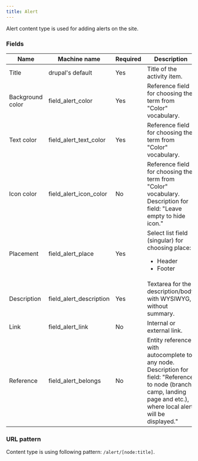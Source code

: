 ```yaml
---
title: Alert
---
```


Alert content type is used for adding alerts on the site.

### Fields
| Name  | Machine name | Required | Description |
| ------------- | ------------- | ------------- | ------------- |
| Title  | drupal's default  | Yes | Title of the activity item. |
| Background color | field\_alert_color | Yes | Reference field for choosing the term from "Color" vocabulary. |
| Text color | field\_alert\_text_color | Yes | Reference field for choosing the term from "Color" vocabulary. |
| Icon color | field\_alert\_icon_color | No | Reference field for choosing the term from "Color" vocabulary. Description for field: "Leave empty to hide icon." |
| Placement | field\_alert_place | Yes | Select list field (singular) for choosing place: <ul><li>Header</li><li>Footer</li></ul> |
| Description | field\_alert_description | Yes | Textarea for the description/body with WYSIWYG, without summary. |
| Link | field\_alert_link | No | Internal or external link. |
| Reference | field\_alert_belongs | No | Entity reference with autocomplete to any node. Description for field: "Reference to node (branch, camp, landing page and etc.), where local alert will be displayed." |

### URL pattern
Content type is using following pattern:
`/alert/[node:title]`.
